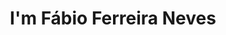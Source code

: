 ---
title : "I'm Fábio Ferreira Neves"
# full screen navigation
first_name : "architect"
last_name : "zürich . lisboa"
email : "info@ferreiraneves.ch"
#bg_image : "images/backgrounds/full-nav-bg_fabio.jpg"
# animated text loop
occupations:
- "Architect"
- "Portugal"
- "Switzerland"

# slider background image loop
slider_images:
- "images/slider/slider-1.jpg"
- "images/slider/slider-2.jpg"
- "images/slider/slider-3.jpg"
- "images/slider/slider-4.jpg"
- "images/slider/slider-5.jpg"
- "images/slider/slider-6.jpg"
- "images/slider/slider-7.jpg"
- "images/slider/slider-8.jpg"
- "images/slider/slider-9.jpg"
- "images/slider/slider-10.jpg"
- "images/slider/slider-11.jpg"
- "images/slider/slider-12.jpg"


# button
button:
  enable : true
  label : "PORTFOLIO"
#  link : ""


# custom style
custom_class: "" 
custom_attributes: "" 
custom_css: ""

---